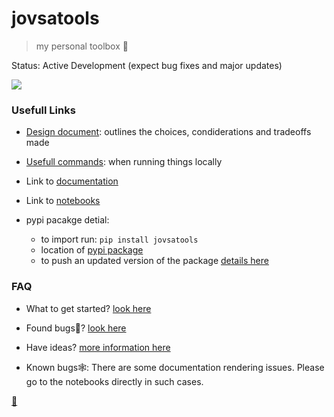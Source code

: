# jovsatools
> my personal toolbox 🧰

Status: Active Development (expect bug fixes and major updates)

![](https://github.com/jovsa/jovsatools/workflows/CI/badge.svg)






### Usefull Links

* [Design document](https://jovsa.github.io/jovsatools/design_document/): outlines the choices, condiderations and tradeoffs made

* [Usefull commands](https://github.com/jovsa/jsmltools/blob/master/Makefile): when running things locally

* Link to [documentation](https://jovsa.github.io/jovsatools)

* Link to [notebooks](https://github.com/jovsa/jovsatools/tree/master/notebooks)

* pypi pacakge detial:
    * to import run: `pip install jovsatools`
    * location of [pypi package](https://pypi.org/project/jovsatools/)
    * to push an updated version of the package [details here](http://nbdev.fast.ai/tutorial/#Upload-to-pypi)


### FAQ
* What to get started? [look here](https://github.com/jovsa/jovsatools/blob/master/CONTRIBUTING.md#do-you-want-to-contribute-to-the-documentation)

* Found bugs🐛? [look here](https://github.com/jovsa/jovsatools/blob/master/CONTRIBUTING.md#did-you-find-a-bug)

* Have ideas? [more information here](https://github.com/jovsa/jovsatools/blob/master/CONTRIBUTING.md#pr-submission-guidelines)

* Known bugs🕸️: There are some documentation rendering issues. Please go to the notebooks directly in such cases.

[🔮](https://jovsa.github.io/)
